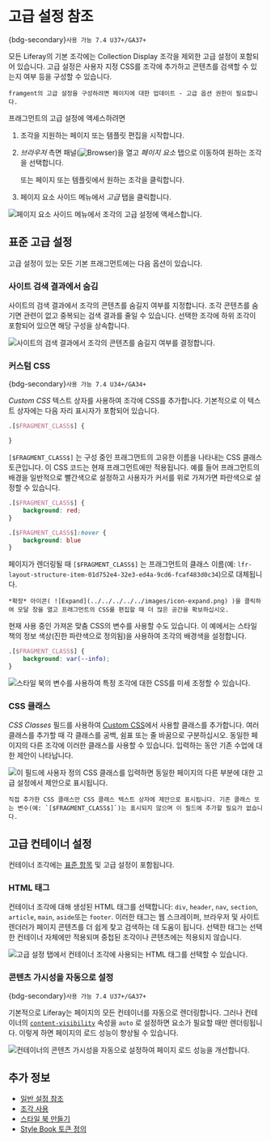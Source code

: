 # 고급 설정 참조

{bdg-secondary}`사용 가능 7.4 U37+/GA37+`

모든 Liferay의 기본 조각에는 Collection Display 조각을 제외한 고급 설정이 포함되어 있습니다. 고급 설정은 사용자 지정 CSS를 조각에 추가하고 콘텐츠를 검색할 수 있는지 여부 등을 구성할 수 있습니다.

```{note}
framgent의 고급 설정을 구성하려면 페이지에 대한 업데이트 - 고급 옵션 권한이 필요합니다.
```

프래그먼트의 고급 설정에 액세스하려면

1. 조각을 지원하는 페이지 또는 템플릿 편집을 시작합니다.

1. *브라우저* 측면 패널(![Browser](../../../../../images/icon-hierarchy.png))을 열고 *페이지 요소* 탭으로 이동하여 원하는 조각을 선택합니다.

   또는 페이지 또는 템플릿에서 원하는 조각을 클릭합니다.

1. 페이지 요소 사이드 메뉴에서 *고급* 탭을 클릭합니다.

![페이지 요소 사이드 메뉴에서 조각의 고급 설정에 액세스합니다.](./advanced-settings-reference/images/01.png)

## 표준 고급 설정

고급 설정이 있는 모든 기본 프래그먼트에는 다음 옵션이 있습니다.

### 사이트 검색 결과에서 숨김

사이트의 검색 결과에서 조각의 콘텐츠를 숨길지 여부를 지정합니다. 조각 콘텐츠를 숨기면 관련이 없고 중복되는 검색 결과를 줄일 수 있습니다. 선택한 조각에 하위 조각이 포함되어 있으면 해당 구성을 상속합니다.

![사이트의 검색 결과에서 조각의 콘텐츠를 숨길지 여부를 결정합니다.](./advanced-settings-reference/images/02.png)

### 커스텀 CSS

{bdg-secondary}`사용 가능 7.4 U34+/GA34+`

*Custom CSS* 텍스트 상자를 사용하여 조각에 CSS를 추가합니다. 기본적으로 이 텍스트 상자에는 다음 자리 표시자가 포함되어 있습니다.

```css
.[$FRAGMENT_CLASS$] {

}
```

`[$FRAGMENT_CLASS$]` 는 구성 중인 프래그먼트의 고유한 이름을 나타내는 CSS 클래스 토큰입니다. 이 CSS 코드는 현재 프래그먼트에만 적용됩니다. 예를 들어 프래그먼트의 배경을 일반적으로 빨간색으로 설정하고 사용자가 커서를 위로 가져가면 파란색으로 설정할 수 있습니다.

```css
.[$FRAGMENT_CLASS$] {
    background: red;
}

.[$FRAGMENT_CLASS$]:hover {
    background: blue
}
```

페이지가 렌더링될 때 `[$FRAGMENT_CLASS$]` 는 프래그먼트의 클래스 이름(예: `lfr-layout-structure-item-01d752e4-32e3-ed4a-9cd6-fcaf483d0c34`)으로 대체됩니다.

```{tip}
*확장* 아이콘( ![Expand](../../../../../images/icon-expand.png) )을 클릭하여 모달 창을 열고 프래그먼트의 CSS를 편집할 때 더 많은 공간을 확보하십시오.
```

현재 사용 중인</a>
가져온 맞춤 CSS의 변수를 사용할 수도 있습니다. 이 예에서는 스타일 책의 정보 색상(진한 파란색으로 정의됨)을 사용하여 조각의 배경색을 설정합니다.</p> 



```css
.[$FRAGMENT_CLASS$] {
    background: var(--info);
}
```


![스타일 북의 변수를 사용하여 특정 조각에 대한 CSS를 미세 조정할 수 있습니다.](./advanced-settings-reference/images/03.png)



### CSS 클래스

*CSS Classes* 필드를 사용하여 [Custom CSS](#custom-css)에서 사용할 클래스를 추가합니다. 여러 클래스를 추가할 때 각 클래스를 공백, 쉼표 또는 줄 바꿈으로 구분하십시오. 동일한 페이지의 다른 조각에 이러한 클래스를 사용할 수 있습니다. 입력하는 동안 기존 수업에 대한 제안이 나타납니다.

![이 필드에 사용자 정의 CSS 클래스를 입력하면 동일한 페이지의 다른 부분에 대한 고급 설정에서 제안으로 표시됩니다.](./advanced-settings-reference/images/04.png)



```{note}
직접 추가한 CSS 클래스만 CSS 클래스 텍스트 상자에 제안으로 표시됩니다. 기존 클래스 또는 변수(예: `[$FRAGMENT_CLASS$]`)는 표시되지 않으며 이 필드에 추가할 필요가 없습니다.
```




## 고급 컨테이너 설정

컨테이너 조각에는 [표준 항목](#standard-advanced-settings) 및 고급 설정이 포함됩니다.



### HTML 태그

컨테이너 조각에 대해 생성된 HTML 태그를 선택합니다: `div`, `header`, `nav`, `section`, `article`, `main`, `aside`또는 `footer`. 이러한 태그는 웹 스크레이퍼, 브라우저 및 사이트 렌더러가 페이지 콘텐츠를 더 쉽게 찾고 검색하는 데 도움이 됩니다. 선택한 태그는 선택한 컨테이너 자체에만 적용되며 중첩된 조각이나 콘텐츠에는 적용되지 않습니다.

![고급 설정 탭에서 컨테이너 조각에 사용되는 HTML 태그를 선택할 수 있습니다.](./advanced-settings-reference/images/05.png)



### 콘텐츠 가시성을 자동으로 설정

{bdg-secondary}`사용 가능 7.4 U37+/GA37+`

기본적으로 Liferay는 페이지의 모든 컨테이너를 자동으로 렌더링합니다. 그러나 컨테이너의 [`content-visibility`](https://drafts.csswg.org/css-contain/#propdef-content-visibility) 속성을 `auto` 로 설정하면 요소가 필요할 때만 렌더링됩니다. 이렇게 하면 페이지의 로드 성능이 향상될 수 있습니다.

![컨테이너의 콘텐츠 가시성을 자동으로 설정하여 페이지 로드 성능을 개선합니다.](./advanced-settings-reference/images/06.png)



## 추가 정보

* [일반 설정 참조](./general-settings-reference.md)
* [조각 사용](../../using-fragments.md)
* [스타일 북 만들기](../../../../site-appearance/style-books/using-a-style-book-to-standardize-site-appearance.md)
* [Style Book 토큰 정의](../../../../site-appearance/style-books/developer-guide/style-book-token-definitions.md)
